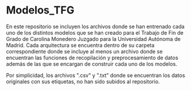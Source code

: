 # Modelos_TFG

En este repositorio se incluyen los archivos donde se han entrenado cada uno de los distintos modelos que se han creado para el Trabajo de Fin de Grado de Carolina Monedero Juzgado para la Universidad Autónoma de Madrid.
Cada arquitectura se encuentra dentro de su carpeta correspondiente donde se incluye al menos un archivo donde se encuentran las funciones de recopilación y preprocesamiento de datos además de las que se encargan de
construir cada uno de los modelos.

Por simplicidad, los archivos ".csv" y ".txt" donde se encuentran los datos originales con sus etiquetas, no han sido subidos al repositorio.
